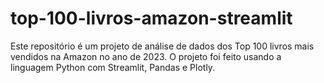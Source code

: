 # top-100-livros-amazon-streamlit
Este repositório é um projeto de análise de dados dos Top 100 livros mais vendidos na Amazon no ano de 2023. O projeto foi feito usando a linguagem Python com Streamlit, Pandas e Plotly.
